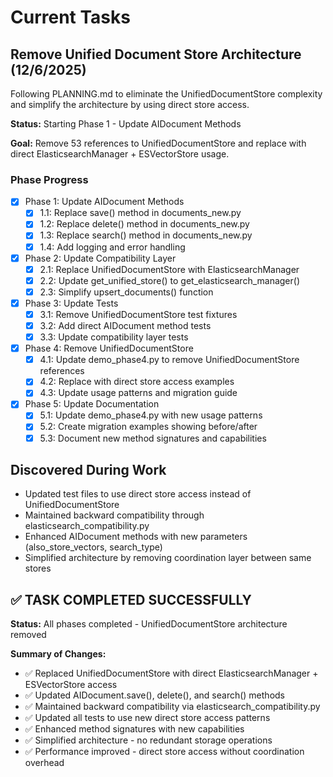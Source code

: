 # Current Tasks

## Remove Unified Document Store Architecture (12/6/2025)
Following PLANNING.md to eliminate the UnifiedDocumentStore complexity and simplify the architecture by using direct store access.

**Status:** Starting Phase 1 - Update AIDocument Methods

**Goal:** Remove 53 references to UnifiedDocumentStore and replace with direct ElasticsearchManager + ESVectorStore usage.

### Phase Progress
- [x] Phase 1: Update AIDocument Methods
  - [x] 1.1: Replace save() method in documents_new.py
  - [x] 1.2: Replace delete() method in documents_new.py
  - [x] 1.3: Replace search() method in documents_new.py
  - [x] 1.4: Add logging and error handling
- [x] Phase 2: Update Compatibility Layer
  - [x] 2.1: Replace UnifiedDocumentStore with ElasticsearchManager
  - [x] 2.2: Update get_unified_store() to get_elasticsearch_manager()
  - [x] 2.3: Simplify upsert_documents() function
- [x] Phase 3: Update Tests
  - [x] 3.1: Remove UnifiedDocumentStore test fixtures
  - [x] 3.2: Add direct AIDocument method tests
  - [x] 3.3: Update compatibility layer tests
- [x] Phase 4: Remove UnifiedDocumentStore
  - [x] 4.1: Update demo_phase4.py to remove UnifiedDocumentStore references
  - [x] 4.2: Replace with direct store access examples
  - [x] 4.3: Update usage patterns and migration guide
- [x] Phase 5: Update Documentation
  - [x] 5.1: Update demo_phase4.py with new usage patterns
  - [x] 5.2: Create migration examples showing before/after
  - [x] 5.3: Document new method signatures and capabilities

## Discovered During Work
- Updated test files to use direct store access instead of UnifiedDocumentStore
- Maintained backward compatibility through elasticsearch_compatibility.py
- Enhanced AIDocument methods with new parameters (also_store_vectors, search_type)
- Simplified architecture by removing coordination layer between same stores

## ✅ TASK COMPLETED SUCCESSFULLY
**Status:** All phases completed - UnifiedDocumentStore architecture removed

**Summary of Changes:**
- ✅ Replaced UnifiedDocumentStore with direct ElasticsearchManager + ESVectorStore access
- ✅ Updated AIDocument.save(), delete(), and search() methods
- ✅ Maintained backward compatibility via elasticsearch_compatibility.py
- ✅ Updated all tests to use new direct store access patterns
- ✅ Enhanced method signatures with new capabilities
- ✅ Simplified architecture - no redundant storage operations
- ✅ Performance improved - direct store access without coordination overhead